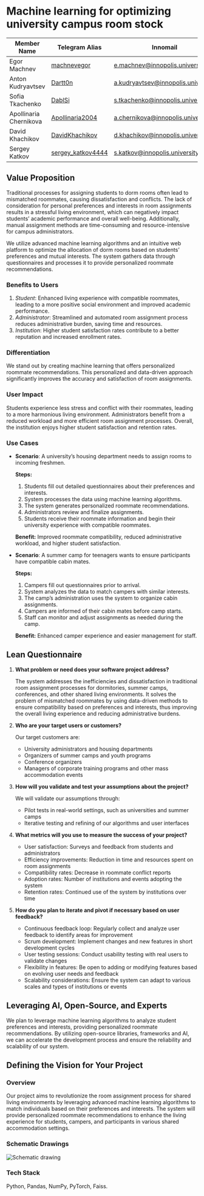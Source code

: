 # Machine learning for optimizing university campus room stock

| Member Name            | Telegram Alias                                      | Innomail                                                                        |
| ---------------------- | --------------------------------------------------- | ------------------------------------------------------------------------------- |
| Egor Machnev           | [machnevegor](https://t.me/machnevegor)             | [e.machnev@innopolis.university](mailto:e.machnev@innopolis.university)         |
| Anton Kudryavtsev      | [Dartt0n](https://t.me/Dartt0n)                     | [a.kudryavtsev@innopolis.university](mailto:a.kudryavtsev@innopolis.university) |
| Sofia Tkachenko        | [DablSi](https://t.me/DablSi)                       | [s.tkachenko@innopolis.university](mailto:s.tkachenko@innopolis.university)     |
| Apollinaria Chernikova | [Apollinaria2004](https://t.me/Apollinaria2004)     | [a.chernikova@innopolis.university](mailto:a.chernikova@innopolis.university)   |
| David Khachikov        | [DavidKhachikov](https://t.me/DavidKhachikov)       | [d.khachikov@innopolis.university](mailto:d.khachikov@innopolis.university)     |
| Sergey Katkov          | [sergey_katkov4444](https://t.me/sergey_katkov4444) | [s.katkov@innopolis.university](mailto:s.katkov@innopolis.university)           |

## Value Proposition

Traditional processes for assigning students to dorm rooms often lead to
mismatched roommates, causing dissatisfaction and conflicts. The lack of
consideration for personal preferences and interests in room assignments results
in a stressful living environment, which can negatively impact students’
academic performance and overall well-being. Additionally, manual assignment
methods are time-consuming and resource-intensive for campus administrators.

We utilize advanced machine learning algorithms and an intuitive web platform to
optimize the allocation of dorm rooms based on students’ preferences and mutual
interests. The system gathers data through questionnaires and processes it to
provide personalized roommate recommendations.

### Benefits to Users

1. _Student_: Enhanced living experience with compatible roommates, leading to a
   more positive social environment and improved academic performance.
2. _Administrator_: Streamlined and automated room assignment process reduces
   administrative burden, saving time and resources.
3. _Institution_: Higher student satisfaction rates contribute to a better
   reputation and increased enrollment rates.

### Differentiation

We stand out by creating machine learning that offers personalized roommate
recommendations. This personalized and data-driven approach significantly
improves the accuracy and satisfaction of room assignments.

### User Impact

Students experience less stress and conflict with their roommates, leading to a
more harmonious living environment. Administrators benefit from a reduced
workload and more efficient room assignment processes. Overall, the institution
enjoys higher student satisfaction and retention rates.

### Use Cases

- **Scenario**: A university’s housing department needs to assign rooms to
  incoming freshmen.

  **Steps:**

  1. Students fill out detailed questionnaires about their preferences and
     interests.
  2. System processes the data using machine learning algorithms.
  3. The system generates personalized roommate recommendations.
  4. Administrators review and finalize assignments.
  5. Students receive their roommate information and begin their university
     experience with compatible roommates.

  **Benefit:** Improved roommate compatibility, reduced administrative workload,
  and higher student satisfaction.

- **Scenario**: A summer camp for teenagers wants to ensure participants have
  compatible cabin mates.

  **Steps:**

  1. Campers fill out questionnaires prior to arrival.
  2. System analyzes the data to match campers with similar interests.
  3. The camp’s administration uses the system to organize cabin assignments.
  4. Campers are informed of their cabin mates before camp starts.
  5. Staff can monitor and adjust assignments as needed during the camp.

  **Benefit:** Enhanced camper experience and easier management for staff.

## Lean Questionnaire

1. **What problem or need does your software project address?**

   The system addresses the inefficiencies and dissatisfaction in traditional
   room assignment processes for dormitories, summer camps, conferences, and
   other shared living environments. It solves the problem of mismatched
   roommates by using data-driven methods to ensure compatibility based on
   preferences and interests, thus improving the overall living experience and
   reducing administrative burdens.

2. **Who are your target users or customers?**

   Our target customers are:

   - University administrators and housing departments
   - Organizers of summer camps and youth programs
   - Conference organizers
   - Managers of corporate training programs and other mass accommodation events

3. **How will you validate and test your assumptions about the project?**

   We will validate our assumptions through:

   - Pilot tests in real-world settings, such as universities and summer camps
   - Iterative testing and refining of our algorithms and user interfaces

4. **What metrics will you use to measure the success of your project?**

   - User satisfaction: Surveys and feedback from students and administrators
   - Efficiency improvements: Reduction in time and resources spent on room
     assignments
   - Compatibility rates: Decrease in roommate conflict reports
   - Adoption rates: Number of institutions and events adopting the system
   - Retention rates: Continued use of the system by institutions over time

5. **How do you plan to iterate and pivot if necessary based on user feedback?**

   - Continuous feedback loop: Regularly collect and analyze user feedback to
     identify areas for improvement
   - Scrum development: Implement changes and new features in short development
     cycles
   - User testing sessions: Conduct usability testing with real users to
     validate changes
   - Flexibility in features: Be open to adding or modifying features based on
     evolving user needs and feedback
   - Scalability considerations: Ensure the system can adapt to various scales
     and types of institutions or events

## Leveraging AI, Open-Source, and Experts

We plan to leverage machine learning algorithms to analyze student preferences
and interests, providing personalized roommate recommendations. By utilizing
open-source libraries, frameworks and AI, we can accelerate the development
process and ensure the reliability and scalability of our system.

## Defining the Vision for Your Project

### Overview

Our project aims to revolutionize the room assignment process for shared living
environments by leveraging advanced machine learning algorithms to match
individuals based on their preferences and interests. The system will provide
personalized roommate recommendations to enhance the living experience for
students, campers, and participants in various shared accommodation settings.

### Schematic Drawings

![Schematic drawing](/2024/roomreco/week1/schematic-drawing.svg)

### Tech Stack

Python, Pandas, NumPy, PyTorch, Faiss.
